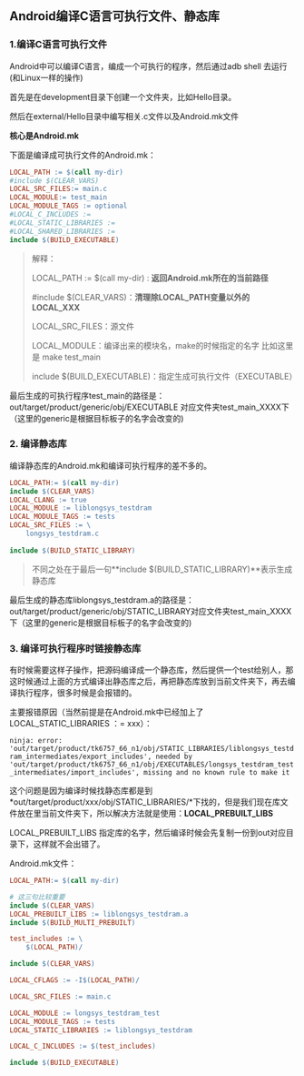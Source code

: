 ## Android编译C语言可执行文件、静态库

### 1.编译C语言可执行文件

Android中可以编译C语言，编成一个可执行的程序，然后通过adb shell 去运行(和Linux一样的操作)

首先是在development目录下创建一个文件夹，比如Hello目录。

然后在external/Hello目录中编写相关.c文件以及Android.mk文件

**核心是Android.mk**

下面是编译成可执行文件的Android.mk：

~~~makefile
LOCAL_PATH := $(call my-dir)
#include $(CLEAR_VARS)
LOCAL_SRC_FILES:= main.c
LOCAL_MODULE:= test_main
LOCAL_MODULE_TAGS := optional
#LOCAL_C_INCLUDES :=
#LOCAL_STATIC_LIBRARIES :=
#LOCAL_SHARED_LIBRARIES :=
include $(BUILD_EXECUTABLE)
~~~

> 解释：
>
> LOCAL_PATH := $(call my-dir) :  **返回Android.mk所在的当前路径**
>
> \#include $(CLEAR_VARS)：**清理除LOCAL_PATH变量以外的LOCAL_XXX**
>
> LOCAL_SRC_FILES：源文件
>
> LOCAL_MODULE：编译出来的模块名，make的时候指定的名字 比如这里是 make test_main
>
> include $(BUILD_EXECUTABLE)：指定生成可执行文件（EXECUTABLE）

最后生成的可执行程序test_main的路径是：out/target/product/generic/obj/EXECUTABLE 对应文件夹test_main_XXXX下（这里的generic是根据目标板子的名字会改变的)

### 2. 编译静态库

编译静态库的Android.mk和编译可执行程序的差不多的。

~~~makefile
LOCAL_PATH:= $(call my-dir)
include $(CLEAR_VARS)
LOCAL_CLANG := true
LOCAL_MODULE := liblongsys_testdram
LOCAL_MODULE_TAGS := tests
LOCAL_SRC_FILES := \
	longsys_testdram.c 
	
include $(BUILD_STATIC_LIBRARY)
~~~

> 不同之处在于最后一句**include $(BUILD_STATIC_LIBRARY)**表示生成静态库

最后生成的静态库liblongsys_testdram.a的路径是：out/target/product/generic/obj/STATIC_LIBRARY对应文件夹test_main_XXXX下（这里的generic是根据目标板子的名字会改变的)

### 3. 编译可执行程序时链接静态库

有时候需要这样子操作，把源码编译成一个静态库，然后提供一个test给别人，那这时候通过上面的方式编译出静态库之后，再把静态库放到当前文件夹下，再去编译执行程序，很多时候是会报错的。

主要报错原因（当然前提是在Android.mk中已经加上了LOCAL_STATIC_LIBRARIES ：= xxx）：

`ninja: error: 'out/target/product/tk6757_66_n1/obj/STATIC_LIBRARIES/liblongsys_testdram_intermediates/export_includes', needed by 'out/target/product/tk6757_66_n1/obj/EXECUTABLES/longsys_testdram_test_intermediates/import_includes', missing and no known rule to make it`

这个问题是因为编译时候找静态库都是到*out/target/product/xxx/obj/STATIC_LIBRARIES/*下找的，但是我们现在库文件放在里当前文件夹下，所以解决方法就是使用：**LOCAL_PREBUILT_LIBS**

LOCAL_PREBUILT_LIBS 指定库的名字，然后编译时候会先复制一份到out对应目录下，这样就不会出错了。

Android.mk文件：

~~~makefile
LOCAL_PATH:= $(call my-dir)

# 这三句比较重要
include $(CLEAR_VARS)
LOCAL_PREBUILT_LIBS := liblongsys_testdram.a 
include $(BUILD_MULTI_PREBUILT)

test_includes := \
	$(LOCAL_PATH)/

include $(CLEAR_VARS)

LOCAL_CFLAGS := -I$(LOCAL_PATH)/

LOCAL_SRC_FILES := main.c

LOCAL_MODULE := longsys_testdram_test
LOCAL_MODULE_TAGS := tests
LOCAL_STATIC_LIBRARIES := liblongsys_testdram

LOCAL_C_INCLUDES := $(test_includes)

include $(BUILD_EXECUTABLE)
~~~



